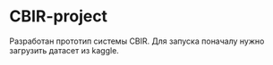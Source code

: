# CBIR-project
Разработан прототип системы CBIR. Для запуска поначалу нужно загрузить датасет из kaggle.
